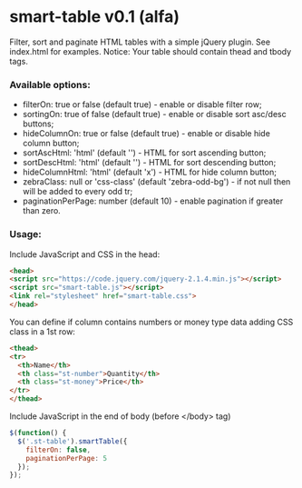 # smart-table v0.1 (alfa)
Filter, sort and paginate HTML tables with a simple jQuery plugin.
See index.html for examples.
Notice: Your table should contain thead and tbody tags.

### Available options:
* filterOn: true or false (default true) - enable or disable filter row;
* sortingOn: true of false (default true) - enable or disable sort asc/desc buttons;
* hideColumnOn: true or false (default true) - enable or disable hide column button;
* sortAscHtml: 'html' (default '<span></span>') - HTML for sort ascending button;
* sortDescHtml: 'html' (default '<span></span>') - HTML for sort descending button;
* hideColumnHtml: 'html' (default 'x') - HTML for hide column button;
* zebraClass: null or 'css-class' (default 'zebra-odd-bg') - if not null then will be added to every odd tr;
* paginationPerPage: number (default 10) - enable pagination if greater than zero.

### Usage:
Include JavaScript and CSS in the head:
```html
<head>
<script src="https://code.jquery.com/jquery-2.1.4.min.js"></script>
<script src="smart-table.js"></script>
<link rel="stylesheet" href="smart-table.css">
</head>
```
You can define if column contains numbers or money type data adding CSS class in a 1st row:
```html
<thead>
<tr>
  <th>Name</th>
  <th class="st-number">Quantity</th>
  <th class="st-money">Price</th>
</tr>
</thead>
```
Include JavaScript in the end of body (before &lt;/body&gt; tag)
```javascript
$(function() {
  $('.st-table').smartTable({
    filterOn: false,
	paginationPerPage: 5
  });
});
```
